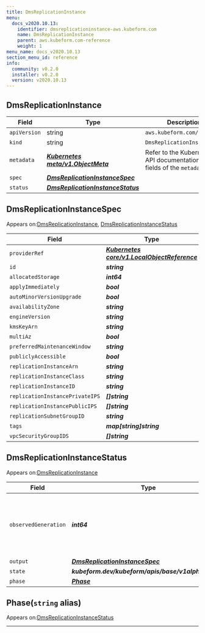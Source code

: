 ```yaml
---
title: DmsReplicationInstance
menu:
  docs_v2020.10.13:
    identifier: dmsreplicationinstance-aws.kubeform.com
    name: DmsReplicationInstance
    parent: aws.kubeform.com-reference
    weight: 1
menu_name: docs_v2020.10.13
section_menu_id: reference
info:
  community: v0.2.0
  installer: v0.2.0
  version: v2020.10.13
---
```


## DmsReplicationInstance
| Field | Type | Description |
| ------ | ----- | ----------- |
| `apiVersion` | string | `aws.kubeform.com/v1alpha1` |
|    `kind` | string | `DmsReplicationInstance` |
| `metadata` | ***[Kubernetes meta/v1.ObjectMeta](https://kubernetes.io/docs/reference/generated/kubernetes-api/v1.13/#objectmeta-v1-meta)***|Refer to the Kubernetes API documentation for the fields of the `metadata` field.|
| `spec` | ***[DmsReplicationInstanceSpec](#dmsreplicationinstancespec)***||
| `status` | ***[DmsReplicationInstanceStatus](#dmsreplicationinstancestatus)***||
## DmsReplicationInstanceSpec

Appears on:[DmsReplicationInstance](#dmsreplicationinstance), [DmsReplicationInstanceStatus](#dmsreplicationinstancestatus)

| Field | Type | Description |
| ------ | ----- | ----------- |
| `providerRef` | ***[Kubernetes core/v1.LocalObjectReference](https://kubernetes.io/docs/reference/generated/kubernetes-api/v1.13/#localobjectreference-v1-core)***||
| `id` | ***string***||
| `allocatedStorage` | ***int64***| ***(Optional)*** |
| `applyImmediately` | ***bool***| ***(Optional)*** |
| `autoMinorVersionUpgrade` | ***bool***| ***(Optional)*** |
| `availabilityZone` | ***string***| ***(Optional)*** |
| `engineVersion` | ***string***| ***(Optional)*** |
| `kmsKeyArn` | ***string***| ***(Optional)*** |
| `multiAz` | ***bool***| ***(Optional)*** |
| `preferredMaintenanceWindow` | ***string***| ***(Optional)*** |
| `publiclyAccessible` | ***bool***| ***(Optional)*** |
| `replicationInstanceArn` | ***string***| ***(Optional)*** |
| `replicationInstanceClass` | ***string***||
| `replicationInstanceID` | ***string***||
| `replicationInstancePrivateIPS` | ***[]string***| ***(Optional)*** |
| `replicationInstancePublicIPS` | ***[]string***| ***(Optional)*** |
| `replicationSubnetGroupID` | ***string***| ***(Optional)*** |
| `tags` | ***map[string]string***| ***(Optional)*** |
| `vpcSecurityGroupIDS` | ***[]string***| ***(Optional)*** |
## DmsReplicationInstanceStatus

Appears on:[DmsReplicationInstance](#dmsreplicationinstance)

| Field | Type | Description |
| ------ | ----- | ----------- |
| `observedGeneration` | ***int64***| ***(Optional)*** Resource generation, which is updated on mutation by the API Server.|
| `output` | ***[DmsReplicationInstanceSpec](#dmsreplicationinstancespec)***| ***(Optional)*** |
| `state` | ***kubeform.dev/kubeform/apis/base/v1alpha1.State***| ***(Optional)*** |
| `phase` | ***[Phase](#phase)***| ***(Optional)*** |
## Phase(`string` alias)

Appears on:[DmsReplicationInstanceStatus](#dmsreplicationinstancestatus)

---
